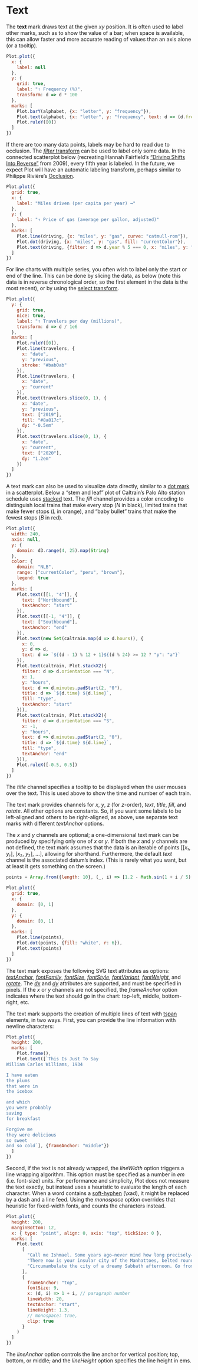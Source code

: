# Text

The **text** mark draws text at the given *xy* position. It is often used to label other marks, such as to show the value of a bar; when space is available, this can allow faster and more accurate reading of values than an axis alone (or a tooltip).

```js
Plot.plot({
  x: {
    label: null
  },
  y: {
    grid: true,
    label: "↑ Frequency (%)",
    transform: d => d * 100
  },
  marks: [
    Plot.barY(alphabet, {x: "letter", y: "frequency"}),
    Plot.text(alphabet, {x: "letter", y: "frequency", text: d => (d.frequency * 100).toFixed(1), dy: -5}),
    Plot.ruleY([0])
  ]
})
```

If there are too many data points, labels may be hard to read due to occlusion. The [*filter* transform](../transforms.md) can be used to label only some data. In the connected scatterplot below (recreating Hannah Fairfield’s [“Driving Shifts Into Reverse”](http://www.nytimes.com/imagepages/2010/05/02/business/02metrics.html) from 2009), every fifth year is labeled. In the future, we expect Plot will have an automatic labeling transform, perhaps similar to Philippe Rivière’s [Occlusion](https://observablehq.com/@fil/occlusion).

```js
Plot.plot({
  grid: true,
  x: {
    label: "Miles driven (per capita per year) →"
  },
  y: {
    label: "↑ Price of gas (average per gallon, adjusted)"
  },
  marks: [
    Plot.line(driving, {x: "miles", y: "gas", curve: "catmull-rom"}),
    Plot.dot(driving, {x: "miles", y: "gas", fill: "currentColor"}),
    Plot.text(driving, {filter: d => d.year % 5 === 0, x: "miles", y: "gas", text: d => `${d.year}`, dy: -8})
  ]
})
```

For line charts with multiple series, you often wish to label only the start or end of the line. This can be done by slicing the data, as below (note this data is in reverse chronological order, so the first element in the data is the most recent), or by using the [select transform](../transforms/select.md).

```js
Plot.plot({
  y: {
    grid: true,
    nice: true,
    label: "↑ Travelers per day (millions)",
    transform: d => d / 1e6
  },
  marks: [
    Plot.ruleY([0]),
    Plot.line(travelers, {
      x: "date",
      y: "previous",
      stroke: "#bab0ab"
    }),
    Plot.line(travelers, {
      x: "date",
      y: "current"
    }),
    Plot.text(travelers.slice(0, 1), {
      x: "date",
      y: "previous",
      text: ["2019"],
      fill: "#8a817c",
      dy: "-0.5em"
    }),
    Plot.text(travelers.slice(0, 1), {
      x: "date",
      y: "current",
      text: ["2020"],
      dy: "1.2em"
    })
  ]
})
```

A text mark can also be used to visualize data directly, similar to a [dot mark](./dot.md) in a scatterplot. Below a “stem and leaf” plot of Caltrain’s Palo Alto station schedule uses [stacked](../transforms/stack.md) text. The *fill* channel provides a color encoding to distinguish local trains that make every stop (*N* in black), limited trains that make fewer stops (*L* in orange), and “baby bullet” trains that make the fewest stops (*B* in red).

```js
Plot.plot({
  width: 240,
  axis: null,
  y: {
    domain: d3.range(4, 25).map(String)
  },
  color: {
    domain: "NLB",
    range: ["currentColor", "peru", "brown"],
    legend: true
  },
  marks: [
    Plot.text([[1, "4"]], {
      text: ["Northbound"],
      textAnchor: "start"
    }),
    Plot.text([[-1, "4"]], {
      text: ["Southbound"],
      textAnchor: "end"
    }),
    Plot.text(new Set(caltrain.map(d => d.hours)), {
      x: 0,
      y: d => d,
      text: d => `${(d - 1) % 12 + 1}${(d % 24) >= 12 ? "p": "a"}`
    }),
    Plot.text(caltrain, Plot.stackX2({
      filter: d => d.orientation === "N",
      x: 1,
      y: "hours",
      text: d => d.minutes.padStart(2, "0"),
      title: d => `${d.time} ${d.line}`,
      fill: "type",
      textAnchor: "start"
    })),
    Plot.text(caltrain, Plot.stackX2({
      filter: d => d.orientation === "S",
      x: -1,
      y: "hours",
      text: d => d.minutes.padStart(2, "0"),
      title: d => `${d.time} ${d.line}`,
      fill: "type",
      textAnchor: "end"
    })),
    Plot.ruleX([-0.5, 0.5])
  ]
})
```

The *title* channel specifies a tooltip to be displayed when the user mouses over the text. This is used above to show the time and number of each train.

The text mark provides channels for *x*, *y*, *z* (for *z*-order), *text*, *title*, *fill*, and *rotate*. All other options are constants. So, if you want some labels to be left-aligned and others to be right-aligned, as above, use separate text marks with different *textAnchor* options.

The *x* and *y* channels are optional; a one-dimensional text mark can be produced by specifying only one of *x* or *y*. If both the *x* and *y* channels are not defined, the text mark assumes that the data is an iterable of points [[*x₁*, *y₁*], [*x₂*, *y₂*], …], allowing for shorthand. Furthermore, the default *text* channel is the associated datum’s index. (This is rarely what you want, but at least it gets something on the screen.)

```js
points = Array.from({length: 10}, (_, i) => [1.2 - Math.sin(1 + i / 5), Math.cos(i / 6)])
```

```js
Plot.plot({
  grid: true,
  x: {
    domain: [0, 1]
  },
  y: {
    domain: [0, 1]
  },
  marks: [
    Plot.line(points),
    Plot.dot(points, {fill: "white", r: 6}),
    Plot.text(points)
  ]
})
```

The text mark exposes the following SVG text attributes as options: [*textAnchor*](https://www.w3.org/TR/SVG11/text.html#TextAnchorProperty), [*fontFamily*](https://www.w3.org/TR/SVG11/text.html#FontFamilyProperty), [*fontSize*](https://www.w3.org/TR/SVG11/text.html#FontSizeProperty), [*fontStyle*](https://www.w3.org/TR/SVG11/text.html#FontStyleProperty), [*fontVariant*](https://www.w3.org/TR/SVG11/text.html#FontVariantProperty), [*fontWeight*](https://www.w3.org/TR/SVG11/text.html#FontWeightProperty), and [*rotate*](https://www.w3.org/TR/SVG11/text.html#TSpanElementRotateAttribute). The [*dx*](https://www.w3.org/TR/SVG11/text.html#TSpanElementDXAttribute) and [*dy*](https://www.w3.org/TR/SVG11/text.html#TSpanElementDYAttribute) attributes are supported, and must be specified in pixels. If the *x* or *y* channels are not specified, the *frameAnchor* option indicates where the text should go in the chart: top-left, middle, bottom-right, etc.

The text mark supports the creation of multiple lines of text with [tspan](https://www.w3.org/TR/SVG11/text.html#TSpanElement) elements, in two ways. First, you can provide the line information with newline characters:

```js
Plot.plot({
  height: 200,
  marks: [
    Plot.frame(),
    Plot.text([`This Is Just To Say
William Carlos Williams, 1934

I have eaten
the plums
that were in
the icebox

and which
you were probably
saving
for breakfast

Forgive me
they were delicious
so sweet
and so cold`], {frameAnchor: "middle"})
  ]
})
```

Second, if the text is not already wrapped, the *lineWidth* option triggers a line wrapping algorithm. This option must be specified as a number in *em* (i.e. font-size) units. For performance and simplicity, Plot does not measure the text exactly, but instead uses a heuristic to evaluate the length of each character. When a word contains a [soft-hyphen](https://en.wikipedia.org/wiki/Soft_hyphen) (\\xad), it might be replaced by a dash and a line feed. Using the *monospace* option overrides that heuristic for fixed-width fonts, and counts the characters instead.

```js
Plot.plot({
  height: 200,
  marginBottom: 12,
  x: { type: "point", align: 0, axis: "top", tickSize: 0 },
  marks: [
    Plot.text(
      [
        "Call me Ishmael. Some years ago—never mind how long precisely—having little or no money in my purse, and nothing particular to interest me on shore, I thought I would sail about a little and see the watery part of the world. It is a way I have of driving off the spleen and regulating the circulation. Whenever I find myself growing grim about the mouth; whenever it is a damp, drizzly November in my soul; whenever I find myself involuntarily pausing before cof\xadfin warehouses, and bringing up the rear of every funeral I meet; and especially whenever my hypos get such an upper hand of me, that it requires a strong moral principle to prevent me from deliberately stepping into the street, and methodically knocking people’s hats off—then, I account it high time to get to sea as soon as I can. This is my substitute for pistol and ball. With a philosophical flourish Cato throws himself upon his sword; I quietly take to the ship. There is nothing surprising in this. If they but knew it, almost all men in their degree, some time or other, cherish very nearly the same feelings towards the ocean with me.",
        "There now is your insular city of the Manhattoes, belted round by wharves as Indian isles by coral reefs—commerce surrounds it with her surf. Right and left, the streets take you waterward. Its extreme downtown is the battery, where that noble mole is washed by waves, and cooled by breezes, which a few hours previous were out of sight of land. Look at the crowds of water-gazers there.",
        "Circumambulate the city of a dreamy Sabbath afternoon. Go from Corlears Hook to Coenties Slip, and from thence, by Whitehall, northward. What do you see?—Posted like silent sentinels all around the town, stand thousands upon thousands of mortal men fixed in ocean reveries. Some leaning against the spiles; some seated upon the pier-heads; some looking over the bulwarks of ships from China; some high aloft in the rigging, as if striving to get a still better seaward peep. But these are all landsmen; of week days pent up in lath and plaster—tied to counters, nailed to benches, clinched to desks. How then is this? Are the green fields gone? What do they here?"
      ],
      {
        frameAnchor: "top",
        fontSize: 9,
        x: (d, i) => 1 + i, // paragraph number
        lineWidth: 20,
        textAnchor: "start",
        lineHeight: 1.3,
        // monospace: true,
        clip: true
      }
    )
  ]
})
```

The *lineAnchor* option controls the line anchor for vertical position; top, bottom, or middle; and the *lineHeight* option specifies the line height in ems.
